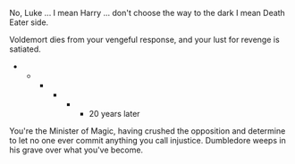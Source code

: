 No, Luke ... I mean Harry ... don't choose the way to the dark I mean Death Eater side.

Voldemort dies from your vengeful response, and your lust for revenge is satiated.

- - - - - - 20 years later

You're the Minister of Magic, having crushed the opposition 
and determine to let no one ever commit anything you call injustice. 
Dumbledore weeps in his grave over what you've become.